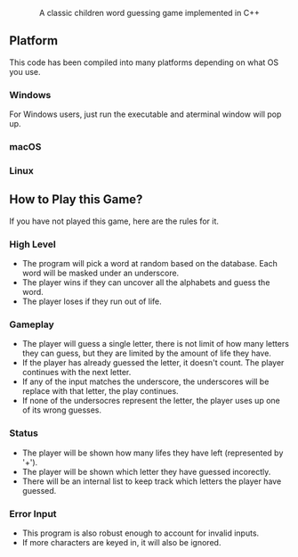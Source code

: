 <div align = "center">

A classic children word guessing game implemented in C++
</div>

## Platform
This code has been compiled into many platforms depending on what OS you use.

### Windows
For Windows users, just run the executable and aterminal window will pop up.

### macOS
### Linux

## How to Play this Game?
If you have not played this game, here are the rules for it.

### High Level
- The program will pick a word at random based on the database. Each word will be masked under an underscore.
- The player wins if they can uncover all the alphabets and guess the word. 
- The player loses if they run out of life.
### Gameplay
- The player will guess a single letter, there is not limit of how many letters they can guess, but they are limited by the amount of life they have.
- If the player has already guessed the letter, it doesn't count. The player continues with the next letter.
- If any of the input matches the underscore, the underscores will be replace with that letter, the play continues.
- If none of the undersocres represent the letter, the player uses up one of its wrong guesses.
### Status
- The player will be shown how many lifes they have left (represented by '+').
- The player will be shown which letter they have guessed incorectly.
- There will be an internal list to keep track which letters the player have guessed.

### Error Input
- This program is also robust enough to account for invalid inputs.
- If more characters are keyed in, it will also be ignored.



